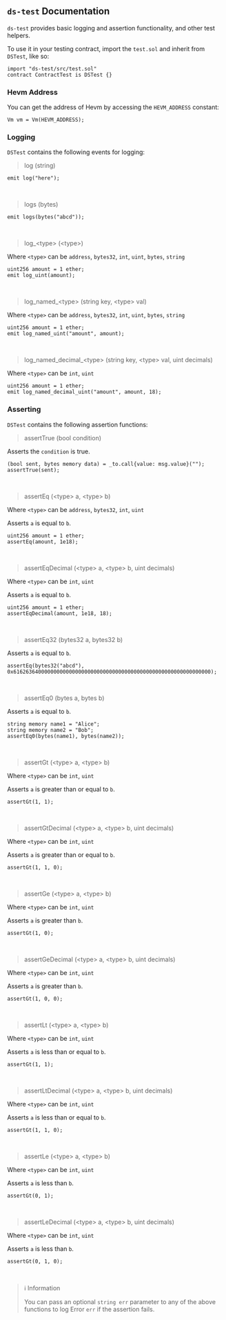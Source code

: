 ## `ds-test` Documentation

`ds-test` provides basic logging and assertion functionality, and other test helpers.

To use it in your testing contract, import the `test.sol` and inherit from `DSTest`, like so:
```sol
import "ds-test/src/test.sol"
contract ContractTest is DSTest {}
```

### Hevm Address
You can get the address of Hevm by accessing the `HEVM_ADDRESS` constant:
```sol
Vm vm = Vm(HEVM_ADDRESS);
```

### Logging
`DSTest` contains the following events for logging:
> log (string)

```sol
emit log("here");
```
<br>

> logs (bytes)

```sol
emit logs(bytes("abcd"));
```
<br>

> log\_\<type\> (\<type\>)

Where `<type>` can be `address`, `bytes32`, `int`, `uint`, `bytes`, `string`
```sol
uint256 amount = 1 ether;
emit log_uint(amount);
```
<br>

> log\_named\_\<type\> (string key, \<type\> val)

Where `<type>` can be `address`, `bytes32`, `int`, `uint`, `bytes`, `string`
```sol
uint256 amount = 1 ether;
emit log_named_uint("amount", amount);
```
<br>

> log\_named\_decimal\_\<type\> (string key, \<type\> val, uint decimals)

Where `<type>` can be `int`, `uint`
```sol
uint256 amount = 1 ether;
emit log_named_decimal_uint("amount", amount, 18);
```

### Asserting

`DSTest` contains the following assertion functions:
> assertTrue (bool condition)

Asserts the `condition` is true.
```sol
(bool sent, bytes memory data) = _to.call{value: msg.value}("");
assertTrue(sent);
```
<br>

> assertEq (\<type\> a, \<type\> b)

Where `<type>` can be `address`, `bytes32`, `int`, `uint`

Asserts `a` is equal to `b`.
```sol
uint256 amount = 1 ether;
assertEq(amount, 1e18);
```
<br>

> assertEqDecimal (\<type\> a, \<type\> b, uint decimals)

Where `<type>` can be `int`, `uint`

Asserts `a` is equal to `b`.
```sol
uint256 amount = 1 ether;
assertEqDecimal(amount, 1e18, 18);
```
<br>

> assertEq32 (bytes32 a, bytes32 b)

Asserts `a` is equal to `b`.
```sol
assertEq(bytes32("abcd"), 0x6162636400000000000000000000000000000000000000000000000000000000);
```
<br>

> assertEq0 (bytes a, bytes b)

Asserts `a` is equal to `b`.
```sol
string memory name1 = "Alice";
string memory name2 = "Bob";
assertEq0(bytes(name1), bytes(name2));
```
<br>

> assertGt (\<type\> a, \<type\> b)

Where `<type>` can be `int`, `uint`

Asserts  `a` is greater than or equal to `b`.
```sol
assertGt(1, 1);
```
<br>

> assertGtDecimal (\<type\> a, \<type\> b, uint decimals)

Where `<type>` can be `int`, `uint`

Asserts  `a` is greater than or equal to `b`.
```sol
assertGt(1, 1, 0);
```
<br>

> assertGe (\<type\> a, \<type\> b)

Where `<type>` can be `int`, `uint`

Asserts  `a` is greater than `b`.
```sol
assertGt(1, 0);
```
<br>

> assertGeDecimal (\<type\> a, \<type\> b, uint decimals)

Where `<type>` can be `int`, `uint`

Asserts  `a` is greater than `b`.
```sol
assertGt(1, 0, 0);
```
<br>

> assertLt (\<type\> a, \<type\> b)

Where `<type>` can be `int`, `uint`

Asserts  `a` is less than or equal to `b`.
```sol
assertGt(1, 1);
```
<br>

> assertLtDecimal (\<type\> a, \<type\> b, uint decimals)

Where `<type>` can be `int`, `uint`

Asserts  `a` is less than or equal to `b`.
```sol
assertGt(1, 1, 0);
```
<br>

> assertLe (\<type\> a, \<type\> b)

Where `<type>` can be `int`, `uint`

Asserts  `a` is less than `b`.
```sol
assertGt(0, 1);
```
<br>

> assertLeDecimal (\<type\> a, \<type\> b, uint decimals)

Where `<type>` can be `int`, `uint`

Asserts  `a` is less than `b`.
```sol
assertGt(0, 1, 0);
```
<br>

> ℹ️ Information
>
> You can pass an optional  `string err` parameter to any of the above functions to log Error `err` if the assertion fails.
